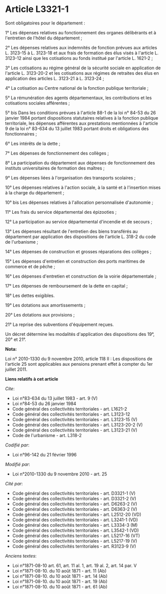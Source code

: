 # Article L3321-1

Sont obligatoires pour le département : 

1° Les dépenses relatives au fonctionnement des organes délibérants et à l'entretien de l'hôtel du département ; 

2° Les dépenses relatives aux indemnités de fonction prévues aux articles L. 3123-15 à L. 3123-18 et aux frais de formation
des élus visés à l'article L. 3123-12 ainsi que les cotisations au fonds institué par l'article L. 1621-2 ; 

3° Les cotisations au régime général de la sécurité sociale en application de l'article L. 3123-20-2 et les cotisations aux
régimes de retraites des élus en application des articles L. 3123-21 à L. 3123-24 ; 

4° La cotisation au Centre national de la fonction publique territoriale ; 

5° La rémunération des agents départementaux, les contributions et les cotisations sociales afférentes ; 

5° bis Dans les conditions prévues à l'article 88-1 de la loi n° 84-53 du 26 janvier 1984 portant dispositions statutaires
relatives à la fonction publique territoriale, les dépenses afférentes aux prestations mentionnées à l'article 9 de la loi n°
83-634 du 13 juillet 1983 portant droits et obligations des fonctionnaires ; 

6° Les intérêts de la dette ; 

7° Les dépenses de fonctionnement des collèges ; 

8° La participation du département aux dépenses de fonctionnement des instituts universitaires de formation des maîtres ; 

9° Les dépenses liées à l'organisation des transports scolaires ; 

10° Les dépenses relatives à l'action sociale, à la santé et à l'insertion mises à la charge du département ; 

10° bis Les dépenses relatives à l'allocation personnalisée d'autonomie ; 

11° Les frais du service départemental des épizooties ; 

12° La participation au service départemental d'incendie et de secours ; 

13° Les dépenses résultant de l'entretien des biens transférés au département par application des dispositions de l'article
L. 318-2 du code de l'urbanisme ; 

14° Les dépenses de construction et grosses réparations des collèges ; 

15° Les dépenses d'entretien et construction des ports maritimes de commerce et de pêche ; 

16° Les dépenses d'entretien et construction de la voirie départementale ; 

17° Les dépenses de remboursement de la dette en capital ; 

18° Les dettes exigibles. 

19° Les dotations aux amortissements ; 

20° Les dotations aux provisions ; 

21° La reprise des subventions d'équipement reçues. 

Un décret détermine les modalités d'application des dispositions des 19°, 20° et 21°.

**Nota:**

Loi n° 2010-1330 du 9 novembre 2010, article 118 II : Les dispositions de l'article 25 sont applicables aux pensions prenant
effet à compter du 1er juillet 2011.

**Liens relatifs à cet article**

_Cite_:

  - Loi n°83-634 du 13 juillet 1983 - art. 9 (V)
  - Loi n°84-53 du 26 janvier 1984
  - Code général des collectivités territoriales - art. L1621-2
  - Code général des collectivités territoriales - art. L3123-12
  - Code général des collectivités territoriales - art. L3123-15 (V)
  - Code général des collectivités territoriales - art. L3123-20-2 (V)
  - Code général des collectivités territoriales - art. L3123-21 (V)
  - Code de l'urbanisme - art. L318-2

_Codifié par_:

  - Loi n°96-142 du 21 février 1996

_Modifié par_:

  - Loi n°2010-1330 du 9 novembre 2010 - art. 25

_Cité par_:

  - Code général des collectivités territoriales - art. D3321-1 (V)
  - Code général des collectivités territoriales - art. D3321-2 (V)
  - Code général des collectivités territoriales - art. D6263-2 (V)
  - Code général des collectivités territoriales - art. D6363-2 (V)
  - Code général des collectivités territoriales - art. L2512-20 (VD)
  - Code général des collectivités territoriales - art. L3241-1 (VD)
  - Code général des collectivités territoriales - art. L3334-3 (M)
  - Code général des collectivités territoriales - art. L3542-1 (VD)
  - Code général des collectivités territoriales - art. L5217-16 (VT)
  - Code général des collectivités territoriales - art. L5217-19 (V)
  - Code général des collectivités territoriales - art. R3123-9 (V)

_Anciens textes_:

  - Loi n°1871-08-10 art. 61, art. 11 al. 1, art. 19 al. 2, art. 14 par. V
  - Loi n°1871-08-10. du 10 août 1871 - art. 11 (Ab)
  - Loi n°1871-08-10. du 10 août 1871 - art. 14 (Ab)
  - Loi n°1871-08-10. du 10 août 1871 - art. 19 (Ab)
  - Loi n°1871-08-10. du 10 août 1871 - art. 61 (Ab)
